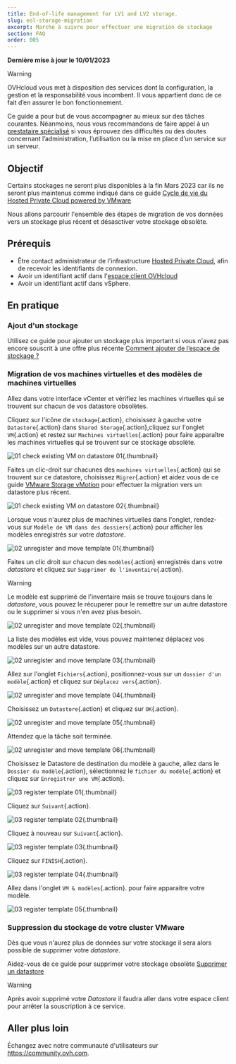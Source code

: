 ```yaml
---
title: End-of-life management for LV1 and LV2 storage.
slug: eol-storage-migration
excerpt: Marche à suivre pour effectuer une migration de stockage
section: FAQ
order: 005
---
```


**Dernière mise à jour le 10/01/2023**

> [!warning]
> OVHcloud vous met à disposition des services dont la configuration, la gestion et la responsabilité vous incombent. Il vous appartient donc de ce fait d’en assurer le bon fonctionnement.
>
> Ce guide a pour but de vous accompagner au mieux sur des tâches courantes. Néanmoins, nous vous recommandons de faire appel à un [prestataire spécialisé](https://partner.ovhcloud.com/fr/) si vous éprouvez des difficultés ou des doutes concernant l’administration, l’utilisation ou la mise en place d’un service sur un serveur.
>

## Objectif

Certains stockages ne seront plus disponibles à la fin Mars 2023 car ils ne seront plus maintenus comme indiqué dans ce guide [Cycle de vie du Hosted Private Cloud powered by VMware](https://docs.ovh.com/fr/private-cloud/lifecycle-policy/#datastores-stockage)

Nous allons parcourir l'ensemble des étapes de migration de vos données vers un stockage plus récent et désasctiver votre stockage obsolète.

## Prérequis

- Être contact administrateur de l'infrastructure [Hosted Private Cloud](https://www.ovhcloud.com/fr/enterprise/products/hosted-private-cloud/), afin de recevoir les identifiants de connexion.
- Avoir un identifiant actif dans l'[espace client OVHcloud](https://www.ovh.com/auth/?action=gotomanager&from=https://www.ovh.com/fr/&ovhSubsidiary=fr)
- Avoir un identifiant actif dans vSphere.

## En pratique

### Ajout d'un stockage

Utilisez ce guide pour ajouter un stockage plus important si vous n'avez pas encore souscrit à une offre plus récente [Comment ajouter de l’espace de stockage ?](https://docs.ovh.com/fr/private-cloud/additional-storage/)

### Migration de vos machines virtuelles et des modèles de machines virtuelles

Allez dans votre interface vCenter et vérifiez les machines virtuelles qui se trouvent sur chacun de vos datastore obsolètes.

Cliquez sur l'icône de `stockage`{.action}, choisissez à gauche votre `Datastore`{.action} dans `Shared Storage`{.action},cliquez sur l'onglet `VM`{.action} et restez sur `Machines virtuelles`{.action} pour faire apparaître les machines virtuelles qui se trouvent sur ce stockage obsolète.

![01 check existing VM on datastore 01](images/01-check-existing-vm-on-datastore01.png){.thumbnail}

Faites un clic-droit sur chacunes des `machines virtuelles`{.action} qui se trouvent sur ce datastore, choisissez `Migrer`{.action} et aidez vous de ce guide [VMware Storage vMotion](https://docs.ovh.com/fr/managed-bare-metal/vmware-storage-vmotion-new/#finaliser-le-vmotion) pour effectuer la migration vers un datastore plus récent.

![01 check existing VM on datastore 02](images/01-check-existing-vm-on-datastore02.png){.thumbnail}

Lorsque vous n'aurez plus de machines virtuelles dans l'onglet, rendez-vous sur `Modèle de VM dans des dossiers`{.action} pour afficher les modèles enregistrés sur votre *datastore*.

![02 unregister and move template 01](images/02-unregister-and-move-template01.png){.thumbnail}

Faites un clic droit sur chacun des `modèles`{.action} enregistrés dans votre *datastore* et cliquez sur `Supprimer de l'inventaire`{.action}.

> [!warning]
> Le modèle est supprimé de l'inventaire mais se trouve toujours dans le *datastore*, vous pouvez le récuperer pour le remettre sur un autre datastore ou le supprimer si vous n'en avez plus besoin.
>

![02 unregister and move template 02](images/02-unregister-and-move-template02.png){.thumbnail}

La liste des modèles est vide, vous pouvez maintenez déplacez vos modèles sur un autre datastore.

![02 unregister and move template 03](images/02-unregister-and-move-template03.png){.thumbnail}

Allez sur l'onglet `Fichiers`{.action}, positionnez-vous sur un `dossier d'un modèle`{.action} et cliquez sur `Déplacez vers`{.action}.

![02 unregister and move template 04](images/02-unregister-and-move-template04.png){.thumbnail}

Choisissez un `Datastore`{.action} et cliquez sur `OK`{.action}.

![02 unregister and move template 05](images/02-unregister-and-move-template05.png){.thumbnail}

Attendez que la tâche soit terminée.

![02 unregister and move template 06](images/02-unregister-and-move-template06.png){.thumbnail}

Choisissez le Datastore de destination du modèle à gauche, allez dans le `Dossier du modèle`{.action}, sélectionnez le `fichier du modèle`{.action} et cliquez sur  `Enregistrer une VM`{.action}.

![03 register template 01](images/03-register-template01.png){.thumbnail}

Cliquez sur `Suivant`{.action}.

![03 register template 02](images/03-register-template02){.thumbnail}

Cliquez à nouveau sur `Suivant`{.action}.

![03 register template 03](images/03-register-template03){.thumbnail}

Cliquez sur `FINISH`{.action}.

![03 register template 04](images/03-register-template04){.thumbnail}

Allez dans l'onglet `VM & modèles`{.action}. pour faire apparaitre votre modèle.

![03 register template 05](images/03-register-template05){.thumbnail}

### Suppression du stockage de votre cluster VMware

Dès que vous n'aurez plus de données sur votre stockage il sera alors possible de supprimer votre *datastore*.

Aidez-vous de ce guide pour supprimer votre stockage obsolète [Supprimer un datastore](https://docs.ovh.com/fr/private-cloud/suppression-data-store/)

> [!warning]
> Après avoir supprimé votre *Datastore* il faudra aller dans votre espace client pour arrêter la souscription à ce service.
>


## Aller plus loin

Échangez avec notre communauté d'utilisateurs sur <https://community.ovh.com>.
